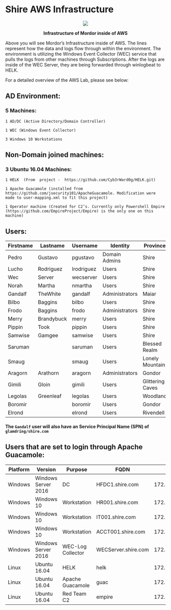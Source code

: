 # Shire AWS Infrastructure

<p align="center"><img src="https://github.com/Cyb3rWard0g/mordor/blob/mordor_aws/environment/shire/aws/images/Infrastructure.png"/></p>
<p align="center"><strong> Infrastructure of Mordor inside of AWS</strong> </p>
Above you will see Mordor’s Infrastructure inside of AWS. The lines represent how the  data and logs flow through within the environment. The environment is utilizing the Windows Event Collector (WEC) service that pulls the logs from other machines through Subscriptions. After the logs are inside of the WEC Server, they are being forwarded through winlogbeat to HELK. 

For a detailed overview of the AWS Lab, please see below:

## AD Environment:

### 5 Machines:
	1 AD/DC (Active Directory/Domain Controller)
		
	1 WEC (Windows Event Collector)
		
	3 Windows 10 Workstations


## Non-Domain joined machines:
### 3 Ubuntu 16.04 Machines: 

	1 HELK  (From  project -  https://github.com/Cyb3rWard0g/HELK.git)
		
	1 Apache Guacamole (installed from https://github.com/jsecurity101/ApacheGuacamole. Modification were made to user-mapping.xml to fit this project)
		
	1 Operator machine (Created for C2’s. Currently only Powershell Empire (https://github.com/EmpireProject/Empire) is the only one on this machine)


## Users:
|Firstname|Lastname|Username|Identity|Province|Password|OU|
|---------|---------|---------|---------|---------|---------|---------|
|Pedro|Gustavo|pgustavo|Domain Admins|Shire|S@lv@m3!M0d3|"CN=Users,DC=shire,DC=com"|
|Lucho|Rodriguez|lrodriguez|Users|Shire|Ann0n@!|"CN=Users,DC=shire,DC=com"|
|Wec|Server|wecserver|Users|Shire|Edhellen$|"CN=Users,DC=shire,DC=com"|
|Norah|Martha|nmartha|Users|Shire|ShiRe012!|"CN=Users,DC=shire,DC=com"|
|Gandalf|TheWhite|gandalf|Administrators|Maiar|$hadowf@x1|"CN=Users,DC=shire,DC=com"|
|Bilbo|Baggins|bilbo|Users|Shire|LittleThief1!|"CN=Users,DC=shire,DC=com"|
|Frodo|Baggins|frodo|Administrators|Shire|RingBeaRer12!|"CN=Users,DC=shire,DC=com"|
|Merry|Brandybuck|merry|Users|Shire|Meri@d0c!|"CN=Users,DC=shire,DC=com"|
|Pippin|Took|pippin|Users|Shire|PeRegRin1!|"CN=Users,DC=shire,DC=com"|
|Samwise|Gamgee|samwise|Users|Shire|TheBr@ve1!|"CN=Users,DC=shire,DC=com"|
|Saruman| |saruman|Users|Blessed Realm|EvilWiz@rd2!|"CN=Users,DC=shire,DC=com"|
|Smaug| |smaug|Users|Lonely Mountain|TheImpenetr@ble1!|"CN=Users,DC=shire,DC=com"|
|Aragorn|Arathorn|aragorn|Administrators|Gondor|R@ngerofTheN0rth|"CN=Users,DC=shire,DC=com"|
|Gimili|Gloin|gimili|Users|Glittering Caves|Dw@rv3s|"CN=Users,DC=shire,DC=com"|
|Legolas|Greenleaf|legolas|Users|Woodland|W00dl@ndR3alm1!|"CN=Users,DC=shire,DC=com"|
|Boromir| |boromir|Users|Gondor|C@ptain0fGond0r1!|"CN=Users,DC=shire,DC=com"|
|Elrond| |elrond|Users|Rivendell|Vily@12!|"CN=Users,DC=shire,DC=com"|

#### The `Gandalf` user will also have an Service Principal Name (SPN) of `glamdring/shire.com`


## Users that are set to login through Apache Guacamole:
|Platform|Version|Purpose|FQDN|IP|LoginUser|
|---------|---------|---------|---------|---------|---------|
|Windows|Windows Server 2016|DC|HFDC1.shire.com|172.18.39.5|Administrator:S@lv@m3!M0d3|
|Windows|Windows 10|Workstation|HR001.shire.com|172.18.39.106|nmartha:ShiRe012!|
|Windows|Windows 10|Workstation|IT001.shire.com|172.18.39.105|pgustavo:S@lv@m3!M0d3|
|Windows|Windows 10|Workstation|ACCT001.shire.com|172.18.39.100|lrodrigues:Ann0n@!|
|Windows|Windows Server 2016|WEC-Log Collector|WECServer.shire.com|172.18.39.102|Administrator:S@lv@m3!M0d3|
|Linux|Ubuntu 16.04|HELK|helk|172.18.39.6|aragorn:aragorn|
|Linux|Ubuntu 16.04|Apache Guacamole|guac|172.18.39.9|guac:guac|
|Linux|Ubuntu 16.04|Red Team C2|empire|172.18.39.8|wardog:wardog|








